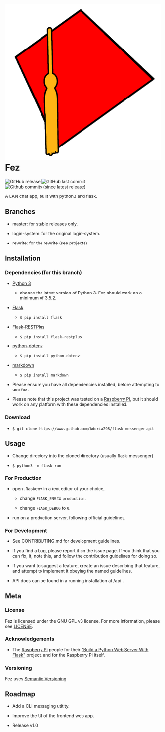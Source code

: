 # ![Fez Logo](./fez_logo_by_Luke_Wynne.png) Fez

![GitHub release](https://img.shields.io/github/release/adoria298/flask-messenger.svg?style=plastic) ![GitHub last commit](https://img.shields.io/github/last-commit/adoria298/flask-messenger.svg?style=plastic) ![Github commits (since latest release)](https://img.shields.io/github/commits-since/Adoria298/flask-messenger/latest.svg?style=plastic)

A LAN chat app, built with python3 and flask.

## Branches

- master: for stable releases only.

- login-system: for the original login-system.

- rewrite: for the rewrite (see projects)

## Installation

### Dependencies (for this branch)

- [Python 3](https://www.python.org/downloads)

  - choose the latest version of Python 3. Fez should work on a minimum of 3.5.2.

- [Flask](http://flask.pocoo.org/)

  - `$ pip install flask`

- [Flask-RESTPlus](https://flask-restplus.readthedocs.io/en/latest/)

  - `$ pip install flask-restplus`

- [python-dotenv](https://github.com/theskumar/python-dotenv#readme)

  - `$ pip install python-dotenv`

- [markdown](https://python-markdown.github.io)

  - `$ pip install markdown`

- Please ensure you have all dependencies installed, before attempting to use fez.

- Please note that this project was tested on a [Raspberry Pi](https://www.raspberrypi.org/products/), but it should work on any platform with these dependencies installed.

### Download

- `$ git clone https://www.github.com/Adoria298/flask-messenger.git`

## Usage

- Change directory into the cloned directory (usually flask-messenger)

- `$ python3 -m flask run`

### For Production

- open .flaskenv in a text editor of your choice,

  - change `FLASK_ENV` to `production`.
  
  - change `FLASK_DEBUG` to `0`.
  
- run on a production server, following official guidelines.

### For Development

- See CONTRIBUTING.md for development guidelines.

- If you find a bug, please report it on the issue page. If you think that you can fix, it, note this, and follow the contribution guidelines for doing so.

- If you want to suggest a feature, create an issue describing that feature, and attempt to implement it obeying the named guidelines.

- API docs can be found in a running installation at /api .

## Meta

### License

 Fez is licensed under the GNU GPL v3 license. For more information, please see [LICENSE](https://github.com/Adoria298/flask-messenger/blob/master/LICENSE).

### Acknowledgements

- The [Raspberry Pi](https://www.raspberrypi.org) people for their ["Build a Python Web Server With Flask"](https://projects.raspberrypi.org/en/projects/python-web-server-with-flask) project, and for the Raspberry Pi itself.

### Versioning

 Fez uses [Semantic Versioning](https://www.semver.org)

## Roadmap

- Add a CLI messaging utitity.

- Improve the UI of the frontend web app.

- Release v1.0
